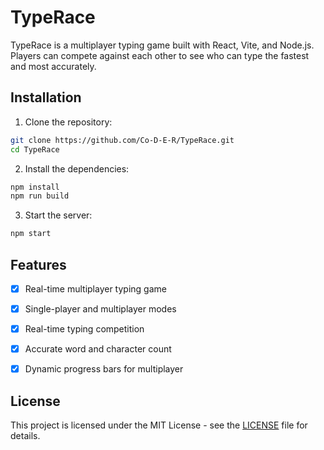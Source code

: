 # TypeRace

TypeRace is a multiplayer typing game built with React, Vite, and Node.js. Players can compete against each other to see who can type the fastest and most accurately.


## Installation

1. Clone the repository:

```sh
git clone https://github.com/Co-D-E-R/TypeRace.git
cd TypeRace
```

2. Install the dependencies:

```sh
npm install
npm run build
```

3. Start the server:

```sh
npm start
```

## Features

- [x] Real-time multiplayer typing game
- [x] Single-player and multiplayer modes
- [x] Real-time typing competition
- [x] Accurate word and character count
- [x] Dynamic progress bars for multiplayer


## License

This project is licensed under the MIT License - see the [LICENSE](LICENSE) file for details.